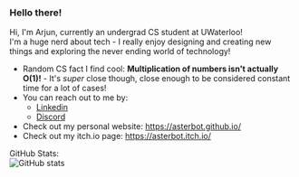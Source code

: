 ### Hello there!

<!--
**asterbot/asterbot** is a ✨ _special_ ✨ repository because its `README.md` (this file) appears on your GitHub profile.

Here are some ideas to get you started:

- 🔭 I’m currently working on ...
- 🌱 I’m currently learning ...
- 👯 I’m looking to collaborate on ...
- 🤔 I’m looking for help with ...
- 💬 Ask me about ...
- 📫 How to reach me: ...
- 😄 Pronouns: ...
- ⚡ Fun fact: ...

[![GitHub Streak](https://github-readme-streak-stats.herokuapp.com/?user=asterbot&show_icons=true&theme=dark)](https://git.io/streak-stats)
<br>![trophies](https://github-profile-trophy.vercel.app/?username=asterbot&theme=onestar&column=4&margin-w=10&margin-h=10)  
<br>![My GitHub stats](https://github-readme-stats.vercel.app/api?username=asterbot&show_icons=true&theme=dark)
<br>[![Top Langs](https://github-readme-stats.vercel.app/api/top-langs/?username=asterbot&show_icons=true&theme=dark)](https://github.com/asterbot/github-readme-stats)

- 💬 Reach me on discord
<br> ![asterbot#6439](https://dcbadge.vercel.app/api/shield/377810036669415425?compact=true)
Hi, I'm Arjun and I'm a current undergraduate student studying CS@University of Waterloo<br>
- ⚡ Fun fact: Multiplication isn't actually O(1) [it's super close though]
- How to reach me: <br>
  I'm always looking for opportunities to connect and collaborate with like-minded individuals! <br>
  You can reach me via [Linkedin](https://www.linkedin.com/in/arjun-sodhi/) or [Discord](https://discordapp.com/users/377810036669415425)
  

-->
Hi, I'm Arjun, currently an undergrad CS student at UWaterloo! \
I'm a huge nerd about tech - I really enjoy designing and creating new things and exploring the never ending world of technology!
- Random CS fact I find cool: **Multiplication of numbers isn't actually O(1)!** - It's _super_ close though, close enough to be considered constant time for a lot of cases! 
- You can reach out to me by:
  - [Linkedin](https://www.linkedin.com/in/arjun-sodhi/)
  - [Discord](https://discordapp.com/users/377810036669415425)
- Check out my personal website: https://asterbot.github.io/
- Check out my itch.io page: https://asterbot.itch.io/ 

GitHub Stats: \
![GitHub stats](https://github-readme-stats.vercel.app/api?username=asterbot\&rank_icon=github&theme=tokyonight)
